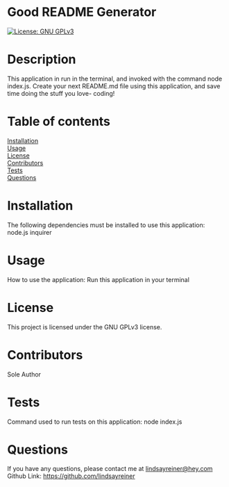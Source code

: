 # Good README Generator
[![License: GNU GPLv3](https://img.shields.io/badge/License-GPLv3-blue.svg)](https://www.gnu.org/licenses/gpl-3.0)  
 
# Description  
This application in run in the terminal, and invoked with the command node index.js. Create your next README.md file using this application, and save time doing the stuff you love- coding!  
# Table of contents  
[Installation](#installation)  
[Usage](#usage)  
[License](#license)  
[Contributors](#contributors)  
[Tests](#tests)  
[Questions](#questions)  
# Installation 
The following dependencies must be installed to use this application: node.js inquirer  
# Usage  
How to use the application: Run this application in your terminal  
# License  
This project is licensed under the GNU GPLv3 license.  
# Contributors  
Sole Author  
# Tests
Command used to run tests on this application: node index.js  
# Questions  
If you have any questions, please contact me at lindsayreiner@hey.com
Github Link: https://github.com/lindsayreiner 